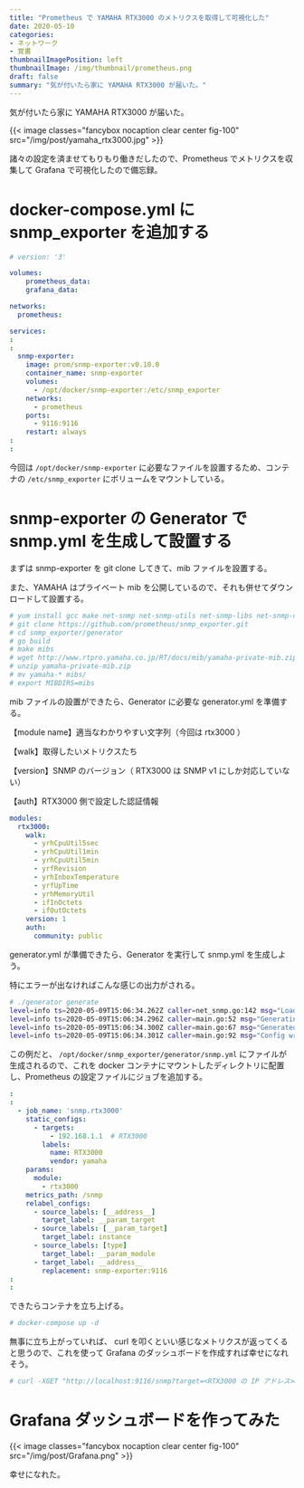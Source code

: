 ```yaml
---
title: "Prometheus で YAMAHA RTX3000 のメトリクスを取得して可視化した"
date: 2020-05-10
categories:
- ネットワーク
- 覚書
thumbnailImagePosition: left
thumbnailImage: /img/thumbnail/prometheus.png
draft: false
summary: "気が付いたら家に YAMAHA RTX3000 が届いた。"
---
```


気が付いたら家に YAMAHA RTX3000 が届いた。

{{< image classes="fancybox nocaption clear center fig-100" src="/img/post/yamaha_rtx3000.jpg" >}}

諸々の設定を済ませてもりもり働きだしたので、Prometheus でメトリクスを収集して Grafana で可視化したので備忘録。

# docker-compose.yml に snmp_exporter を追加する

```yaml
# version: '3'

volumes:
    prometheus_data:
    grafana_data:

networks:
  prometheus:

services:
:
:
  snmp-exporter:
    image: prom/snmp-exporter:v0.10.0
    container_name: snmp-exporter
    volumes:
      - /opt/docker/snmp-exporter:/etc/snmp_exporter
    networks:
      - prometheus
    ports:
      - 9116:9116
    restart: always
:
:
```

今回は `/opt/docker/snmp-exporter` に必要なファイルを設置するため、コンテナの `/etc/snmp_exporter` にボリュームをマウントしている。

# snmp-exporter の Generator で snmp.yml を生成して設置する

まずは snmp-exporter を git clone してきて、mib ファイルを設置する。

また、YAMAHA はプライベート mib を公開しているので、それも併せてダウンロードして設置する。

```bash
# yum install gcc make net-snmp net-snmp-utils net-snmp-libs net-snmp-devel
# git clone https://github.com/prometheus/snmp_exporter.git
# cd snmp_exporter/generator
# go build
# make mibs
# wget http://www.rtpro.yamaha.co.jp/RT/docs/mib/yamaha-private-mib.zip
# unzip yamaha-private-mib.zip 
# mv yamaha-* mibs/
# export MIBDIRS=mibs
```

mib ファイルの設置ができたら、Generator に必要な generator.yml を準備する。

【module name】適当なわかりやすい文字列（今回は rtx3000 ）

【walk】取得したいメトリクスたち

【version】SNMP のバージョン（ RTX3000 は SNMP v1 にしか対応していない）

【auth】RTX3000 側で設定した認証情報

```yaml
modules:
  rtx3000:
    walk:
      - yrhCpuUtil5sec
      - yrhCpuUtil1min
      - yrhCpuUtil5min
      - yrfRevision
      - yrhInboxTemperature
      - yrfUpTime
      - yrhMemoryUtil
      - ifInOctets
      - ifOutOctets
    version: 1
    auth:
      community: public
```

generator.yml が準備できたら、Generator を実行して snmp.yml を生成しよう。

特にエラーが出なければこんな感じの出力がされる。

```bash
# ./generator generate
level=info ts=2020-05-09T15:06:34.262Z caller=net_snmp.go:142 msg="Loading MIBs" from=$HOME/.snmp/mibs:/usr/share/snmp/mibs
level=info ts=2020-05-09T15:06:34.296Z caller=main.go:52 msg="Generating config for module" module=rtx3000
level=info ts=2020-05-09T15:06:34.300Z caller=main.go:67 msg="Generated metrics" module=rtx3000 metrics=9
level=info ts=2020-05-09T15:06:34.301Z caller=main.go:92 msg="Config written" file=/opt/docker/snmp_exporter/generator/snmp.yml
```

この例だと、 `/opt/docker/snmp_exporter/generator/snmp.yml` にファイルが生成されるので、これを docker コンテナにマウントしたディレクトリに配置し、Prometheus の設定ファイルにジョブを追加する。

```yaml
:
:
  - job_name: 'snmp.rtx3000'
    static_configs:
      - targets:
          - 192.168.1.1  # RTX3000
        labels:
          name: RTX3000
          vendor: yamaha
    params:
      module:
        - rtx3000
    metrics_path: /snmp
    relabel_configs:
      - source_labels: [__address__]
        target_label: __param_target
      - source_labels: [__param_target]
        target_label: instance
      - source_labels: [type]
        target_label: __param_module
      - target_label: __address__
        replacement: snmp-exporter:9116
:
:
```

できたらコンテナを立ち上げる。

```bash
# docker-compose up -d
```

無事に立ち上がっていれば、 curl を叩くといい感じなメトリクスが返ってくると思うので、これを使って Grafana のダッシュボードを作成すれば幸せになれそう。

```bash
# curl -XGET "http://localhost:9116/snmp?target=<RTX3000 の IP アドレス>&module=rtx3000"
```

# Grafana ダッシュボードを作ってみた

{{< image classes="fancybox nocaption clear center fig-100" src="/img/post/Grafana.png" >}}

幸せになれた。